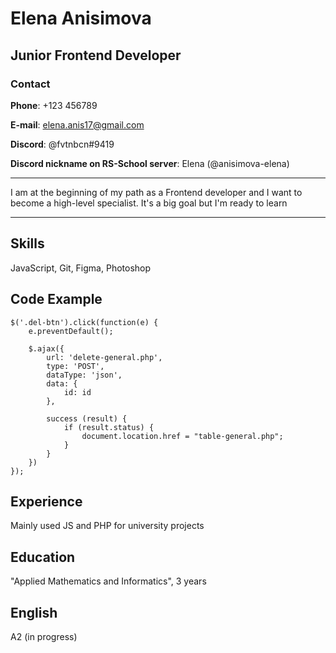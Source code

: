 # Elena Anisimova
## Junior Frontend Developer
### Contact

**Phone**: +123 456789

**E-mail**: elena.anis17@gmail.com

**Discord**: @fvtnbcn#9419

**Discord nickname on RS-School server**: Elena (@anisimova-elena)

***

I am at the beginning of my path as a Frontend developer and I want to become a high-level specialist. It's a big goal but I'm ready to learn

***

## **Skills**

JavaScript, Git, Figma, Photoshop

## **Code Example**
```
$('.del-btn').click(function(e) {
    e.preventDefault(); 

    $.ajax({
        url: 'delete-general.php', 
        type: 'POST',
        dataType: 'json',
        data: { 
            id: id
        },

        success (result) {
            if (result.status) {
                document.location.href = "table-general.php";
            }
        }
    })
});
```
## **Experience**
Mainly used JS and PHP for university projects
## **Education**

"Applied Mathematics and Informatics", 3 years

## **English**

A2 (in progress)
